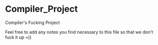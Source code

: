 # Compiler_Project
Compiler's Fucking Project

Feel free to add any notes you find necessary to this file so that we don't fuck it up =))
